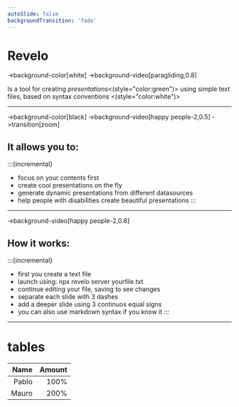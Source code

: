 ```yaml
---
autoSlide: false
backgroundTransition: 'fade'
---
```

# Revelo
->background-color[white]
->background-video[paragliding,0.8]

Is a tool for creating *presentations*<(style="color:green")> using simple text files,
based on syntax conventions <(style="color:white")>

---

->background-color[black]
->background-video[happy people-2,0.5]
->transition[zoom]

## It allows you to:
:::{incremental}
- focus on your contents first
- create cool presentations on the fly
- generate dynamic presentations from different datasources
- help people with disabilities create beautiful presentations
:::

---
->background-video[happy people-2,0.8]

## How it works:
:::{incremental}
- first you create a text file
- launch using: npx revelo server yourfile.txt
- continue editing your file, saving to see changes
- separate each slide with 3 dashes
- add a deeper slide using 3 continuos equal signs
- you can also use markdown syntax if you know it
::: 

---
# tables

| Name   | Amount  |
| -----: | ------: |
| Pablo | 100%   |
| Mauro | 200%   |
